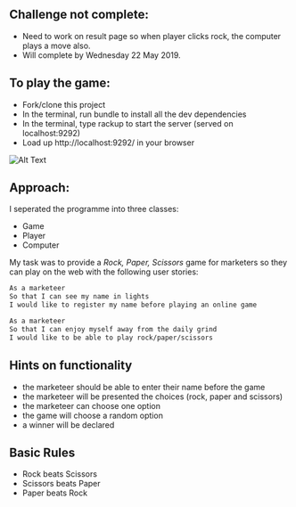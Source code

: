 ## Challenge not complete: 

- Need to work on result page so when player clicks rock, the computer plays a move also.
- Will complete by Wednesday 22 May 2019. 

## To play the game: 

- Fork/clone this project
- In the terminal, run bundle to install all the dev dependencies
- In the terminal, type rackup to start the server (served on localhost:9292)
- Load up http://localhost:9292/ in your browser 

![Alt Text](https://media.giphy.com/media/lMgbi9TFjIsx9hPhCk/giphy.gif)

## Approach: 

I seperated the programme into three classes: 
- Game
- Player
- Computer

My task was to provide a _Rock, Paper, Scissors_ game for marketers so they can play on the web with the following user stories:

```sh
As a marketeer
So that I can see my name in lights
I would like to register my name before playing an online game

As a marketeer
So that I can enjoy myself away from the daily grind
I would like to be able to play rock/paper/scissors
```

## Hints on functionality

- the marketeer should be able to enter their name before the game
- the marketeer will be presented the choices (rock, paper and scissors)
- the marketeer can choose one option
- the game will choose a random option
- a winner will be declared



## Basic Rules

- Rock beats Scissors
- Scissors beats Paper
- Paper beats Rock

